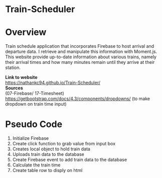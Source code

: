 # Train-Scheduler

# Overview

Train schedule application that incorporates Firebase to host arrival and departure data. I retrieve and manipulate this information with Moment.js. This website provide up-to-date information about various trains, namely their arrival times and how many minutes remain until they arrive at their station.

__Link to website__ <br>
https://nathankc94.github.io/Train-Scheduler/<br>
__Sources__ <br>
(07-Firebase/ 17-Timesheet) <br>
https://getbootstrap.com/docs/4.3/components/dropdowns/ (to make dropdown on train time input)

# Pseudo Code 
1. Initialize Firebase
1. Create click function to grab value from input box
1. Creates local object to hold train data
1. Uploads train data to the database
1. Create Firebase event to add train data to the database
1. Calculate the train time
1. Create table row to disply on html

